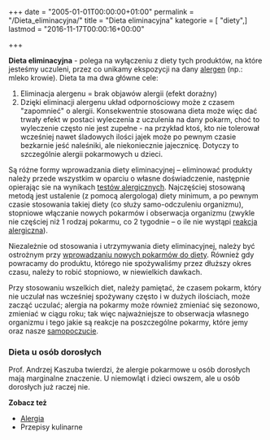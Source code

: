 +++
date = "2005-01-01T00:00:00+01:00"
permalink = "/Dieta_eliminacyjna/"
title = "Dieta eliminacyjna"
kategorie = [ "diety",]
lastmod = "2016-11-17T00:00:16+00:00"

+++

**Dieta eliminacyjna** - polega na wyłączeniu z diety tych produktów, na które
jesteśmy uczuleni, przez co unikamy ekspozycji na dany
[alergen](/atopedia/Alergen) (np.: mleko krowie). Dieta ta ma dwa główne cele:

1.  Eliminacja alergenu = brak objawów alergii (efekt doraźny)
1.  Dzięki eliminacji alergenu układ odpornościowy może z czasem "zapomnieć" o
    alergii. Konsekwentnie stosowana dieta może więc dać trwały efekt w postaci
    wyleczenia z uczulenia na dany pokarm, choć to wyleczenie często nie jest
    zupełne - na przykład ktoś, kto nie tolerował wcześniej nawet śladowych
    ilości jajek może po pewnym czasie bezkarnie jeść naleśniki, ale
    niekoniecznie jajecznicę. Dotyczy to szczególnie alergii pokarmowych u
    dzieci.

Są różne formy wprowadzania diety eliminacyjnej – eliminować produkty należy
przede wszystkim w oparciu o własne doświadczenie, następnie opierając sie na
wynikach [testów alergicznych](/atopedia/Testy_alergiczne).
Najczęściej stosowaną metodą jest ustalenie (z pomocą alergologa) diety minimum,
a po pewnym czasie stosowania takiej diety (co służy samo-odczuleniu organizmu),
stopniowe włączanie nowych pokarmów i obserwacja organizmu (zwykle nie częściej
niż 1 rodzaj pokarmu, co 2 tygodnie – o ile nie wystąpi [reakcja
alergiczna](/atopedia/Reakcja_alergiczna)).

Niezależnie od stosowania i utrzymywania diety eliminacyjnej, należy być
ostrożnym przy [wprowadzaniu nowych pokarmów do
diety](/atopedia/Wprowadzanie_nowych_pokarmów). Również gdy powracamy do
produktu, którego nie spożywaliśmy przez dłuższy okres czasu, należy to robić
stopniowo, w niewielkich dawkach.

Przy stosowaniu wszelkich diet, należy pamiętać, że czasem pokarm, który nie
uczulał nas wcześniej spożywany często i w dużych ilościach, może zacząć
uczulać; alergia na pokarmy może również zmieniać
się sezonowo, zmieniać w ciągu roku; tak więc najważniejsze to obserwacja
własnego organizmu i tego jakie są reakcje na poszczególne pokarmy, które jemy
oraz nasze [samopoczucie](/atopedia/Poprawa_samopoczucia).

### Dieta u osób dorosłych

Prof. Andrzej Kaszuba twierdzi, że alergie pokarmowe u osób dorosłych mają
marginalne znaczenie. U niemowląt i dzieci owszem, ale u osób dorosłych już
raczej nie.

**Zobacz też**

-   [Alergia](/atopedia/Alergia)
-   Przepisy kulinarne
